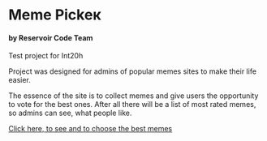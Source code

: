 # Meme Pickeк
#### by Reservoir Code Team

Test project for Int20h

Project was designed for admins of popular memes sites to make their life easier.

The essence of the site is to collect memes and give users the opportunity to vote for the best ones. After all there will be a list of most rated memes, so admins can see, what people like.

[Click here, to see and to choose the best memes](https://meme-picker.herokuapp.com "C'mon, just do it")
